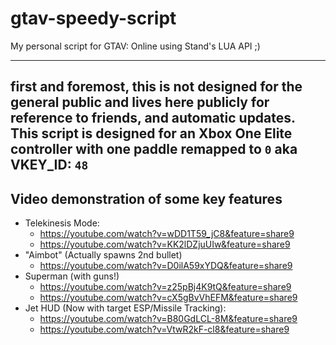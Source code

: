 # gtav-speedy-script
My personal script for GTAV: Online using Stand's LUA API ;)

---
first and foremost, this is not designed for the general public and lives here publicly for reference to friends, and automatic updates. This script is designed for an Xbox One Elite controller with one paddle remapped to `0` aka VKEY_ID: `48`
---

## Video demonstration of some key features
- Telekinesis Mode:
  * https://youtube.com/watch?v=wDD1T59_jC8&feature=share9
  * https://youtube.com/watch?v=KK2lDZjuUIw&feature=share9
- "Aimbot" (Actually spawns 2nd bullet)
  * https://youtube.com/watch?v=D0ilA59xYDQ&feature=share9
- Superman (with guns!)
  * https://youtube.com/watch?v=z25pBj4K9tQ&feature=share9
  * https://youtube.com/watch?v=cX5gBvVhEFM&feature=share9
- Jet HUD (Now with target ESP/Missile Tracking):
  * https://youtube.com/watch?v=B80GdLCL-8M&feature=share9
  * https://youtube.com/watch?v=VtwR2kF-cl8&feature=share9

